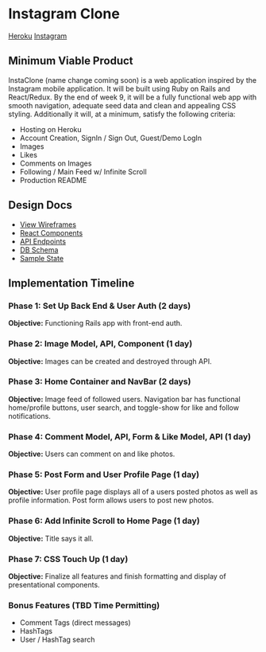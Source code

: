 # Instagram Clone

[Heroku](www.heroku.com)
[Instagram](www.instagram.com)

## Minimum Viable Product

InstaClone (name change coming soon) is a web application inspired
by the Instagram mobile application. It will be built using Ruby on
Rails and React/Redux. By the end of week 9, it will be a fully
functional web app with smooth navigation, adequate seed data and
clean and appealing CSS styling. Additionally it will, at a minimum,
satisfy the following criteria:

* Hosting on Heroku
* Account Creation, SignIn / Sign Out, Guest/Demo LogIn
* Images
* Likes
* Comments on Images
* Following / Main Feed w/ Infinite Scroll
* Production README



## Design Docs

* [View Wireframes](wireframes)
* [React Components](component-hierarchy.md)
* [API Endpoints](api-endpoints.md)
* [DB Schema](schema.md)
* [Sample State](sample-state.md)

## Implementation Timeline

### Phase 1: Set Up Back End & User Auth (2 days)
**Objective:** Functioning Rails app with front-end auth.

### Phase 2: Image Model, API, Component (1 day)
**Objective:** Images can be created and destroyed through API.

### Phase 3: Home Container and NavBar (2 days)
**Objective:** Image feed of followed users. Navigation bar has functional home/profile buttons, user search, and toggle-show for like and follow notifications.

### Phase 4: Comment Model, API, Form & Like Model, API (1 day)
**Objective:** Users can comment on and like photos.

### Phase 5: Post Form and User Profile Page (1 day)
**Objective:** User profile page displays all of a users posted photos as well as profile information. Post form allows users to post new photos.

### Phase 6: Add Infinite Scroll to Home Page (1 day)
**Objective:** Title says it all.

### Phase 7: CSS Touch Up (1 day)
**Objective:** Finalize all features and finish formatting and display of presentational components.


### Bonus Features (TBD Time Permitting)

* Comment Tags (direct messages)
* HashTags
* User / HashTag search
